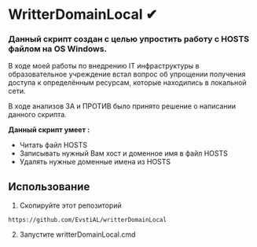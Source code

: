 # WritterDomainLocal ✔

### Данный скрипт создан с целью упростить работу с HOSTS файлом на OS Windows.

В ходе моей работы по внедрению IT инфраструктуры в образовательное учреждение встал вопрос об упрощении получения доступа к определённым ресурсам, которые находились в локальной сети. 

В ходе анализов ЗА и ПРОТИВ было принято решение о написании данного скрипта. 

**Данный скрипт умеет :**

- Читать файл HOSTS
- Записывать нужный Вам хост и доменное имя в файл HOSTS 
- Удалять нужные доменные имена из HOSTS



## Использование
1. Скопируйте этот репозиторий
```
https://github.com/EvstiAL/writterDomainLocal

```
2. Запустите writterDomainLocal.cmd


